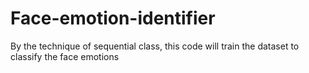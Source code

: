 # Face-emotion-identifier
By the technique of sequential class, this code will train the dataset to classify the face emotions
